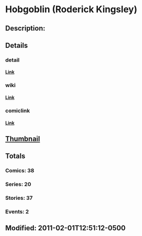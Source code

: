 # Hobgoblin (Roderick Kingsley)
## Description: 
## Details
### detail
#### [Link](http://marvel.com/comics/characters/1009347/hobgoblin_roderick_kingsley?utm_campaign=apiRef&utm_source=225578a89fc76f3d20fbffda5d17a88d)
### wiki
#### [Link](http://marvel.com/universe/Hobgoblin_%28Roderick_Kingsley%29?utm_campaign=apiRef&utm_source=225578a89fc76f3d20fbffda5d17a88d)
### comiclink
#### [Link](http://marvel.com/comics/characters/1009347/hobgoblin_roderick_kingsley?utm_campaign=apiRef&utm_source=225578a89fc76f3d20fbffda5d17a88d)
## [Thumbnail](http://i.annihil.us/u/prod/marvel/i/mg/c/80/4c003ed3cff99.jpg)
## Totals
### Comics: 38
### Series: 20
### Stories: 37
### Events: 2
## Modified: 2011-02-01T12:51:12-0500